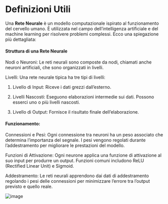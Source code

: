 <!-- https://www.markdownguide.org/basic-syntax/ -->
# Definizioni Utili
Una **Rete Neurale** è un modello computazionale ispirato al funzionamento del cervello umano. È utilizzata nel campo dell’intelligenza artificiale e del machine learning per risolvere problemi complessi. Ecco una spiegazione più dettagliata:

#### Struttura di una Rete Neurale

Nodi o Neuroni: Le reti neurali sono composte da nodi, chiamati anche neuroni artificiali, che sono organizzati in livelli.

Livelli: Una rete neurale tipica ha tre tipi di livelli:

1. Livello di Input: Riceve i dati grezzi dall’esterno.

2. Livelli Nascosti: Eseguono elaborazioni intermedie sui dati. Possono esserci uno o più livelli nascosti.

3. Livello di Output: Fornisce il risultato finale dell’elaborazione.

#### Funzionamento:

Connessioni e Pesi: Ogni connessione tra neuroni ha un peso associato che determina l’importanza del segnale. I pesi vengono regolati durante l’addestramento per migliorare le prestazioni del modello.

Funzioni di Attivazione: Ogni neurone applica una funzione di attivazione al suo input per produrre un output. Funzioni comuni includono ReLU (Rectified Linear Unit) e Sigmoid.

Addestramento: Le reti neurali apprendono dai dati di addestramento regolando i pesi delle connessioni per minimizzare l’errore tra l’output previsto e quello reale.


![image](https://github.com/user-attachments/assets/eb995298-fe9a-43bd-8a93-14cdbb320419)
